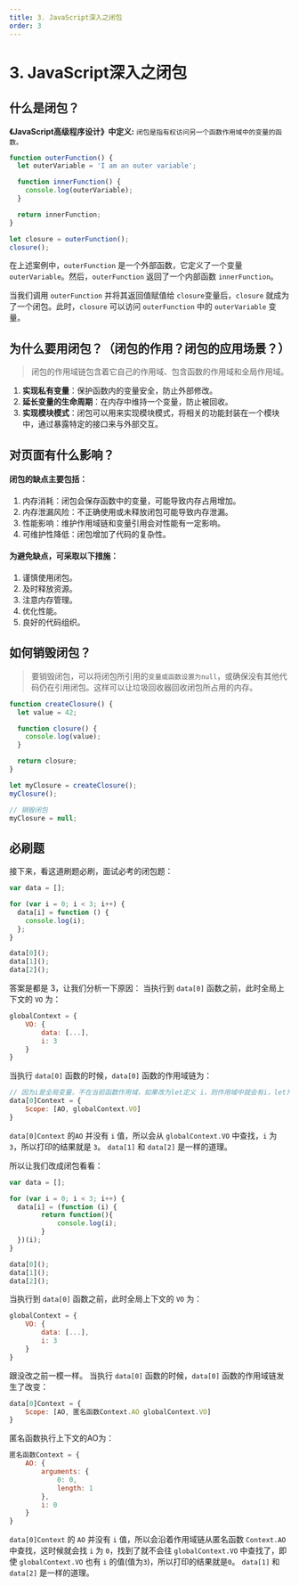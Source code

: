 ```yaml
---
title: 3. JavaScript深入之闭包
order: 3
---
```


# 3. JavaScript深入之闭包

## 什么是闭包？

**《JavaScript高级程序设计》中定义:**
`闭包是指有权访问另一个函数作用域中的变量的函数。`


```js
function outerFunction() {
  let outerVariable = 'I am an outer variable';

  function innerFunction() {
    console.log(outerVariable);
  }

  return innerFunction;
}

let closure = outerFunction();
closure(); 
```

在上述案例中，`outerFunction` 是一个外部函数，它定义了一个变量 `outerVariable`。然后，`outerFunction` 返回了一个内部函数 `innerFunction`。

当我们调用 `outerFunction` 并将其返回值赋值给 `closure`变量后，`closure` 就成为了一个闭包。此时，`closure` 可以访问 `outerFunction` 中的 `outerVariable` 变量。


## 为什么要用闭包？（闭包的作用？闭包的应用场景？）

> 闭包的作用域链包含着它自己的作用域、包含函数的作用域和全局作用域。

1. **实现私有变量**：保护函数内的变量安全，防止外部修改。
2. **延长变量的生命周期**：在内存中维持一个变量，防止被回收。
3. **实现模块模式**：闭包可以用来实现模块模式，将相关的功能封装在一个模块中，通过暴露特定的接口来与外部交互。

## 对页面有什么影响？

#### 闭包的缺点主要包括：

1. 内存消耗：闭包会保存函数中的变量，可能导致内存占用增加。
2. 内存泄漏风险：不正确使用或未释放闭包可能导致内存泄漏。
3. 性能影响：维护作用域链和变量引用会对性能有一定影响。
4. 可维护性降低：闭包增加了代码的复杂性。

#### 为避免缺点，可采取以下措施：

1. 谨慎使用闭包。
2. 及时释放资源。
3. 注意内存管理。
4. 优化性能。
5. 良好的代码组织。

## 如何销毁闭包？

> 要销毁闭包，可以将闭包所引用的`变量或函数设置为null`，或确保没有其他代码仍在引用闭包。这样可以让垃圾回收器回收闭包所占用的内存。

```js
function createClosure() {
  let value = 42;

  function closure() {
    console.log(value);
  }

  return closure;
}

let myClosure = createClosure();
myClosure(); 

// 销毁闭包
myClosure = null; 
```

## 必刷题
接下来，看这道刷题必刷，面试必考的闭包题：
```javascript
var data = [];

for (var i = 0; i < 3; i++) {
  data[i] = function () {
    console.log(i);
  };
}

data[0]();
data[1]();
data[2]();
```
答案是都是 3，让我们分析一下原因：
当执行到 `data[0]` 函数之前，此时全局上下文的 `VO` 为：
```javascript
globalContext = {
    VO: {
        data: [...],
        i: 3
    }
}
```
当执行 `data[0]` 函数的时候，`data[0]` 函数的作用域链为：
```javascript
// 因为i是全局变量，不在当前函数作用域，如果改为let定义 i，则作用域中就会有i，let为块级作用域
data[0]Context = {
    Scope: [AO, globalContext.VO]
}
```
`data[0]Context` 的`AO` 并没有 `i` 值，所以会从 `globalContext.VO` 中查找，`i` 为 `3`，所以打印的结果就是 `3`。
`data[1]` 和 `data[2]` 是一样的道理。

所以让我们改成闭包看看：
```javascript
var data = [];

for (var i = 0; i < 3; i++) {
  data[i] = (function (i) {
        return function(){
            console.log(i);
        }
  })(i);
}

data[0]();
data[1]();
data[2]();
```
当执行到 `data[0]` 函数之前，此时全局上下文的 `VO` 为：
```javascript
globalContext = {
    VO: {
        data: [...],
        i: 3
    }
}
```
跟没改之前一模一样。
当执行 `data[0]` 函数的时候，`data[0]` 函数的作用域链发生了改变：
```js
data[0]Context = {
    Scope: [AO, 匿名函数Context.AO globalContext.VO]
}
```
匿名函数执行上下文的AO为：

```javascript
匿名函数Context = {
    AO: {
        arguments: {
            0: 0,
            length: 1
        },
        i: 0
    }
}
```
`data[0]Context` 的 `AO` 并没有 `i` 值，所以会沿着作用域链从匿名函数 `Context.AO` 中查找，这时候就会找 `i` 为 `0`，找到了就不会往 `globalContext.VO` 中查找了，即使 `globalContext.VO` 也有 `i` 的值(值为`3`)，所以打印的结果就是`0`。
`data[1]` 和`data[2]` 是一样的道理。

